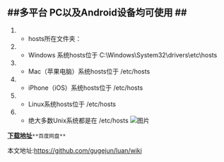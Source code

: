 ## ##多平台 PC以及Android设备均可使用 ## ## 


1. * hosts所在文件夹：
1. * Windows 系统hosts位于 C:\Windows\System32\drivers\etc\hosts
1. * Mac（苹果电脑）系统hosts位于 /etc/hosts
1. * iPhone（iOS）系统hosts位于 /etc/hosts
1. * Linux系统hosts位于 /etc/hosts
1. * 绝大多数Unix系统都是在 /etc/hosts
![图片](http://img.pc841.com/2016/0415/20160415053818269.jpg)

**[下载地址](https://pan.baidu.com/s/1dFBzej3)**`**百度网盘**`



本文地址:https://github.com/gugejun/luan/wiki
